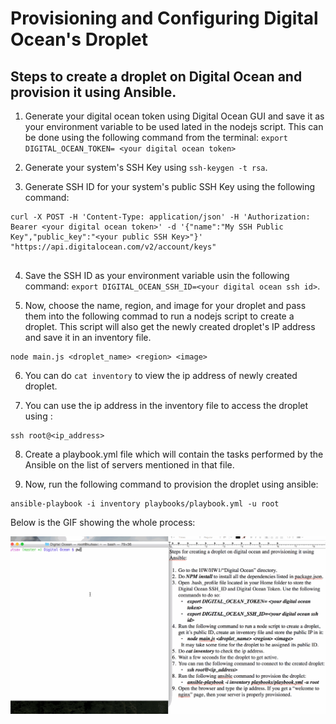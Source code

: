 # Provisioning and Configuring Digital Ocean's Droplet

## Steps to create a droplet on Digital Ocean and provision it using Ansible.

1. Generate your digital ocean token using Digital Ocean GUI and save it as your environment variable to be used    lated in the nodejs script. This can be done using the following command from the terminal: ``` export DIGITAL_OCEAN_TOKEN= <your digital ocean token> ```

2. Generate your system's SSH Key using ``` ssh-keygen -t rsa ```.

3. Generate SSH ID for your system's public SSH Key using the following command:
  ```
  curl -X POST -H 'Content-Type: application/json' -H 'Authorization: Bearer <your digital ocean token>' -d '{"name":"My SSH Public Key","public_key":"<your public SSH Key>"}' "https://api.digitalocean.com/v2/account/keys"
     
  ```
  
4. Save the SSH ID as your environment variable usin the following command: ``` export DIGITAL_OCEAN_SSH_ID=<your digital ocean ssh id> ```.

5. Now, choose the name, region, and image for your droplet and pass them into the following commad to run a nodejs script to create a droplet. This script will also get the newly created droplet's IP address and save it in an inventory file.
  ```
  node main.js <droplet_name> <region> <image>
  ```
  
6. You can do ``` cat inventory ``` to view the ip address of newly created droplet.

7. You can use the ip address in the inventory file to access the droplet using :
  ```
  ssh root@<ip_address>
  ```

8. Create a playbook.yml file which will contain the tasks performed by the Ansible on the list of servers mentioned in that file.

9. Now, run the following command to provision the droplet using ansible:
  ```
  ansible-playbook -i inventory playbooks/playbook.yml -u root
  ```
  
Below is the GIF showing the whole process:

![alt text](https://github.com/kumar-utsav/HW/blob/master/HW1/Digital%20Ocean/Digital%20Ocean.gif "Provisioning DO's Droplet")
